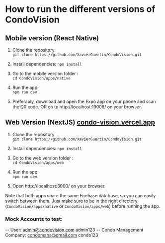 # How to run the different versions of CondoVision

## Mobile version (React Native)
1. Clone the repository:  
``` git clone https://github.com/XavierGuertin/CondoVision.git ```
2. Install dependencies:
``` npm install ```

3. Go to the mobile version folder :  
``` cd CondoVision/apps/native ```

4. Run the app:  
``` npm run dev ```

5. Preferably, download and open the Expo app on your phone and scan the QR code. 
OR go to http://localhost:19006/ on your browser.

## Web Version (NextJS) [condo-vision.vercel.app](https://condo-vision.vercel.app)
1. Clone the repository:  
``` git clone https://github.com/XavierGuertin/CondoVision.git ```

2. Install dependencies:
``` npm install ```
3. Go to the web version folder :  
``` cd CondoVision/apps/web ```
4. Run the app:  
``` npm run dev ```
5. Open http://localhost:3000/ on your browser.

Note that both apps share the same Firebase database, so you can easily switch between them. Just make sure to be in the right directory (`CondoVision/apps/native` or `CondoVision/apps/web`) before running the app.



### Mock Accounts to test:
-- User: admin@condovision.com admin123
-- Condo Management Company: condomana@gmail.com  condo123
